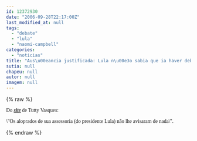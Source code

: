 ```yaml
---
id: 12372930
date: "2006-09-28T22:17:00Z"
last_modified_at: null
tags:
  - "debate"
  - "lula"
  - "naomi-campbell"
categories:
  - "noticias"
title: "Aus\u00eancia justificada: Lula n\u00e3o sabia que ia haver debate"
sutia: null
chapeu: null
autor: null
imagem: null
---
```

{% raw %}
<p><P><FONT face=Verdana><SPAN class=tutty-corpo>Do&nbsp;<A href=\"https://nominimo.ibest.com.br/notitia/servlet/newstorm.notitia.presentation.NavigationServlet?publicationCode=1&amp;pageCode=1\"><STRONG><EM>site</EM></STRONG></A> de Tutty Vasques:</SPAN></FONT></P></p>
<p><P><FONT face=Verdana><SPAN class=tutty-corpo>\"Os aloprados de sua assessoria (do presidente Lula) não lhe avisaram de nada\".</SPAN></P></FONT> </p>
{% endraw %}